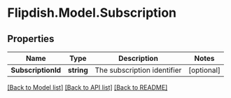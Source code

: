 # Flipdish.Model.Subscription
## Properties

Name | Type | Description | Notes
------------ | ------------- | ------------- | -------------
**SubscriptionId** | **string** | The subscription identifier | [optional] 

[[Back to Model list]](../README.md#documentation-for-models) [[Back to API list]](../README.md#documentation-for-api-endpoints) [[Back to README]](../README.md)


